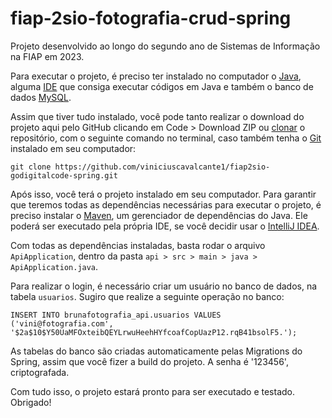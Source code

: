 # fiap-2sio-fotografia-crud-spring
Projeto desenvolvido ao longo do segundo ano de Sistemas de Informação na FIAP em 2023.

Para executar o projeto, é preciso ter instalado no computador o [Java](https://www.oracle.com/java/technologies/downloads/), alguma [IDE](https://www.jetbrains.com/idea/download/?section=windows) que consiga executar códigos em Java e também o banco de dados [MySQL](https://dev.mysql.com/downloads/installer/). 

Assim que tiver tudo instalado, você pode tanto realizar o download do projeto aqui pelo GitHub clicando em Code > Download ZIP ou [clonar](https://docs.github.com/pt/repositories/creating-and-managing-repositories/cloning-a-repository) o repositório, com o seguinte comando no terminal, caso também tenha o [Git](https://git-scm.com/downloads) instalado em seu computador:

`git clone https://github.com/viniciuscavalcante1/fiap2sio-godigitalcode-spring.git`

Após isso, você terá o projeto instalado em seu computador. Para garantir que teremos todas as dependências necessárias para executar o projeto, é preciso instalar o [Maven](https://www.devmedia.com.br/introducao-ao-maven/25128), um gerenciador de dependências do Java. Ele poderá ser executado pela própria IDE, se você decidir usar o [IntelliJ IDEA](https://www.jetbrains.com/idea/download/?section=windows).

Com todas as dependências instaladas, basta rodar o arquivo `ApiApplication`, dentro da pasta `api > src > main > java > ApiApplication.java`. 

Para realizar o login, é necessário criar um usuário no banco de dados, na tabela `usuarios`. 
Sugiro que realize a seguinte operação no banco:

`INSERT INTO brunafotografia_api.usuarios VALUES ('vini@fotografia.com', '$2a$10$Y50UaMFOxteibQEYLrwuHeehHYfcoafCopUazP12.rqB41bsolF5.');`

As tabelas do banco são criadas automaticamente pelas Migrations do Spring, assim que você fizer a build do projeto. A senha é '123456', criptografada.

Com tudo isso, o projeto estará pronto para ser executado e testado.
Obrigado!
